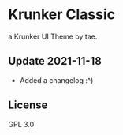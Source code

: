 # Krunker Classic
a Krunker UI Theme by tae.

## Update 2021-11-18

- Added a changelog :^)

## License

GPL 3.0
